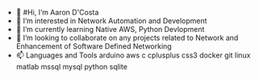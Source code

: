 - 👋 #Hi, I’m Aaron D'Costa
- 👀 I’m interested in Network Automation and Development
- 🌱 I’m currently learning Native AWS, Python Devlopment
- 💞️ I’m looking to collaborate on any projects related to Network and Enhancement of Software Defined Networking
- 📫 Languages and Tools
arduino aws c cplusplus css3 docker git  linux matlab mssql mysql python sqlite 


<!---
aaron110125/aaron110125 is a ✨ special ✨ repository because its `README.md` (this file) appears on your GitHub profile.
You can click the Preview link to take a look at your changes.
--->
